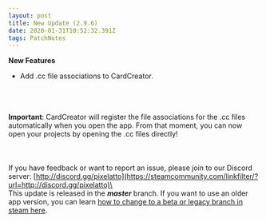 ```yaml
---
layout: post
title: New Update (2.9.6)
date: 2020-01-31T10:52:32.391Z
tags: PatchNotes
---
```

<!--StartFragment-->

**New Features**

* Add .cc file associations to CardCreator.

\
\
\
**Important**: CardCreator will register the file associations for the .cc files automatically when you open the app. From that moment, you can now open your projects by opening the .cc files directly!\
\
\
\
If you have feedback or want to report an issue, please join to our Discord server: [http://discord.gg/pixelatto](https://steamcommunity.com/linkfilter/?url=http://discord.gg/pixelatto)\
\
This update is released in the ***master*** branch. If you want to use an older app version, you can learn [how to change to a beta or legacy branch in steam here](https://steamcommunity.com/linkfilter/?url=https://steamcommunity.com/sharedfiles/filedetails/?id=1129108624).

<!--EndFragment-->